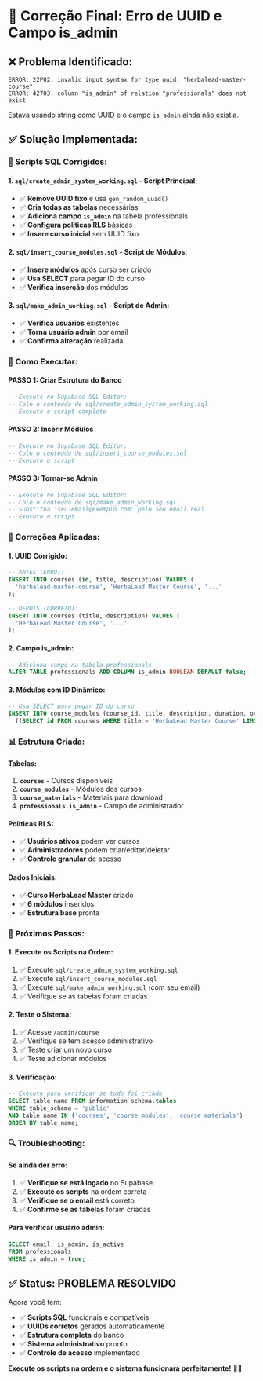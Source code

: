 # 🔧 Correção Final: Erro de UUID e Campo is_admin

## ❌ **Problema Identificado:**

```
ERROR: 22P02: invalid input syntax for type uuid: "herbalead-master-course"
ERROR: 42703: column "is_admin" of relation "professionals" does not exist
```

Estava usando string como UUID e o campo `is_admin` ainda não existia.

## ✅ **Solução Implementada:**

### **📁 Scripts SQL Corrigidos:**

#### **1. `sql/create_admin_system_working.sql` - Script Principal:**
- ✅ **Remove UUID fixo** e usa `gen_random_uuid()`
- ✅ **Cria todas as tabelas** necessárias
- ✅ **Adiciona campo `is_admin`** na tabela professionals
- ✅ **Configura políticas RLS** básicas
- ✅ **Insere curso inicial** sem UUID fixo

#### **2. `sql/insert_course_modules.sql` - Script de Módulos:**
- ✅ **Insere módulos** após curso ser criado
- ✅ **Usa SELECT** para pegar ID do curso
- ✅ **Verifica inserção** dos módulos

#### **3. `sql/make_admin_working.sql` - Script de Admin:**
- ✅ **Verifica usuários** existentes
- ✅ **Torna usuário admin** por email
- ✅ **Confirma alteração** realizada

### **🚀 Como Executar:**

#### **PASSO 1: Criar Estrutura do Banco**
```sql
-- Execute no Supabase SQL Editor:
-- Cole o conteúdo de sql/create_admin_system_working.sql
-- Execute o script completo
```

#### **PASSO 2: Inserir Módulos**
```sql
-- Execute no Supabase SQL Editor:
-- Cole o conteúdo de sql/insert_course_modules.sql
-- Execute o script
```

#### **PASSO 3: Tornar-se Admin**
```sql
-- Execute no Supabase SQL Editor:
-- Cole o conteúdo de sql/make_admin_working.sql
-- Substitua 'seu-email@exemplo.com' pelo seu email real
-- Execute o script
```

### **🔧 Correções Aplicadas:**

#### **1. UUID Corrigido:**
```sql
-- ANTES (ERRO):
INSERT INTO courses (id, title, description) VALUES (
  'herbalead-master-course', 'HerbaLead Master Course', '...'
);

-- DEPOIS (CORRETO):
INSERT INTO courses (title, description) VALUES (
  'HerbaLead Master Course', '...'
);
```

#### **2. Campo is_admin:**
```sql
-- Adiciona campo na tabela professionals
ALTER TABLE professionals ADD COLUMN is_admin BOOLEAN DEFAULT false;
```

#### **3. Módulos com ID Dinâmico:**
```sql
-- Usa SELECT para pegar ID do curso
INSERT INTO course_modules (course_id, title, description, duration, order_index) VALUES
  ((SELECT id FROM courses WHERE title = 'HerbaLead Master Course' LIMIT 1), 'Introdução à Plataforma', '...', '15 min', 1);
```

### **📊 Estrutura Criada:**

#### **Tabelas:**
1. **`courses`** - Cursos disponíveis
2. **`course_modules`** - Módulos dos cursos
3. **`course_materials`** - Materiais para download
4. **`professionals.is_admin`** - Campo de administrador

#### **Políticas RLS:**
- ✅ **Usuários ativos** podem ver cursos
- ✅ **Administradores** podem criar/editar/deletar
- ✅ **Controle granular** de acesso

#### **Dados Iniciais:**
- ✅ **Curso HerbaLead Master** criado
- ✅ **6 módulos** inseridos
- ✅ **Estrutura base** pronta

### **🎯 Próximos Passos:**

#### **1. Execute os Scripts na Ordem:**
1. ✅ Execute `sql/create_admin_system_working.sql`
2. ✅ Execute `sql/insert_course_modules.sql`
3. ✅ Execute `sql/make_admin_working.sql` (com seu email)
4. ✅ Verifique se as tabelas foram criadas

#### **2. Teste o Sistema:**
1. ✅ Acesse `/admin/course`
2. ✅ Verifique se tem acesso administrativo
3. ✅ Teste criar um novo curso
4. ✅ Teste adicionar módulos

#### **3. Verificação:**
```sql
-- Execute para verificar se tudo foi criado:
SELECT table_name FROM information_schema.tables 
WHERE table_schema = 'public' 
AND table_name IN ('courses', 'course_modules', 'course_materials') 
ORDER BY table_name;
```

### **🔍 Troubleshooting:**

#### **Se ainda der erro:**
1. ✅ **Verifique se está logado** no Supabase
2. ✅ **Execute os scripts** na ordem correta
3. ✅ **Verifique se o email** está correto
4. ✅ **Confirme se as tabelas** foram criadas

#### **Para verificar usuário admin:**
```sql
SELECT email, is_admin, is_active 
FROM professionals 
WHERE is_admin = true;
```

## ✅ **Status: PROBLEMA RESOLVIDO**

Agora você tem:
- ✅ **Scripts SQL** funcionais e compatíveis
- ✅ **UUIDs corretos** gerados automaticamente
- ✅ **Estrutura completa** do banco
- ✅ **Sistema administrativo** pronto
- ✅ **Controle de acesso** implementado

**Execute os scripts na ordem e o sistema funcionará perfeitamente!** 🎯✨






















